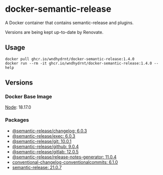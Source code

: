 # docker-semantic-release

A Docker container that contains semantic-release and plugins.

Versions are being kept up-to-date by Renovate.

## Usage

```shell
docker pull ghcr.io/wndhydrnt/docker-semantic-release:1.4.0
docker run --rm -it ghcr.io/wndhydrnt/docker-semantic-release:1.4.0 --help
```

## Versions

### Docker Base Image

[Node](https://hub.docker.com/_/node): 18.17.0

### Packages

- [@semantic-release/changelog: 6.0.3](https://www.npmjs.com/package/@semantic-release/changelog/v/6.0.3)
- [@semantic-release/exec: 6.0.3](https://www.npmjs.com/package/@semantic-release/exec/v/6.0.3)
- [@semantic-release/git: 10.0.1](https://www.npmjs.com/package/@semantic-release/git/v/10.0.1)
- [@semantic-release/github: 9.0.4](https://www.npmjs.com/package/@semantic-release/github/v/9.0.4)
- [@semantic-release/gitlab: 12.0.5](https://www.npmjs.com/package/@semantic-release/gitlab/v/12.0.5)
- [@semantic-release/release-notes-generator: 11.0.4](https://www.npmjs.com/package/@semantic-release/release-notes-generator/v/11.0.4)
- [conventional-changelog-conventionalcommits: 6.1.0](https://www.npmjs.com/package/conventional-changelog-conventionalcommits/v/6.1.0)
- [semantic-release: 21.0.7](https://www.npmjs.com/package/semantic-release/v/21.0.7)
